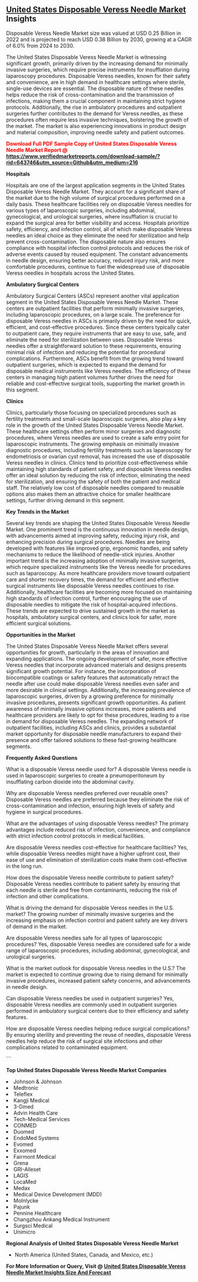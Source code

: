 <h2><a href="https://www.verifiedmarketreports.com/download-sample/?rid=643746&amp;utm_source=Github&amp;utm_medium=216" target="_blank">United States Disposable Veress Needle Market</a> Insights</h2><p>Disposable Veress Needle Market size was valued at USD 0.25 Billion in 2022 and is projected to reach USD 0.38 Billion by 2030, growing at a CAGR of 6.0% from 2024 to 2030.</p><p><p>The United States Disposable Veress Needle Market is witnessing significant growth, primarily driven by the increasing demand for minimally invasive surgeries, which require precise instruments for insufflation during laparoscopy procedures. Disposable Veress needles, known for their safety and convenience, are in high demand in healthcare settings where sterile, single-use devices are essential. The disposable nature of these needles helps reduce the risk of cross-contamination and the transmission of infections, making them a crucial component in maintaining strict hygiene protocols. Additionally, the rise in ambulatory procedures and outpatient surgeries further contributes to the demand for Veress needles, as these procedures often require less invasive techniques, bolstering the growth of the market. The market is also experiencing innovations in product design and material composition, improving needle safety and patient outcomes. <strong><p><span class=""><span style="color: #ff0000;"><strong>Download Full PDF Sample Copy of United States Disposable Veress Needle Market Report</strong> @ </span><a href="https://www.verifiedmarketreports.com/download-sample/?rid=643746&amp;utm_source=Github&amp;utm_medium=216" target="_blank">https://www.verifiedmarketreports.com/download-sample/?rid=643746&amp;utm_source=Github&amp;utm_medium=216</a></span></p></strong> </p><p><strong>Hospitals</strong></p><p>Hospitals are one of the largest application segments in the United States Disposable Veress Needle Market. They account for a significant share of the market due to the high volume of surgical procedures performed on a daily basis. These healthcare facilities rely on disposable Veress needles for various types of laparoscopic surgeries, including abdominal, gynecological, and urological surgeries, where insufflation is crucial to expand the surgical area for better visibility and access. Hospitals prioritize safety, efficiency, and infection control, all of which make disposable Veress needles an ideal choice as they eliminate the need for sterilization and help prevent cross-contamination. The disposable nature also ensures compliance with hospital infection control protocols and reduces the risk of adverse events caused by reused equipment. The constant advancements in needle design, ensuring better accuracy, reduced injury risk, and more comfortable procedures, continue to fuel the widespread use of disposable Veress needles in hospitals across the United States. </p><p><strong>Ambulatory Surgical Centers</strong></p><p>Ambulatory Surgical Centers (ASCs) represent another vital application segment in the United States Disposable Veress Needle Market. These centers are outpatient facilities that perform minimally invasive surgeries, including laparoscopic procedures, on a large scale. The preference for disposable Veress needles in ASCs is primarily driven by the need for quick, efficient, and cost-effective procedures. Since these centers typically cater to outpatient care, they require instruments that are easy to use, safe, and eliminate the need for sterilization between uses. Disposable Veress needles offer a straightforward solution to these requirements, ensuring minimal risk of infection and reducing the potential for procedural complications. Furthermore, ASCs benefit from the growing trend toward outpatient surgeries, which is expected to expand the demand for disposable medical instruments like Veress needles. The efficiency of these centers in managing high patient volumes further drives the need for reliable and cost-effective surgical tools, supporting the market growth in this segment. </p><p><strong>Clinics</strong></p><p>Clinics, particularly those focusing on specialized procedures such as fertility treatments and small-scale laparoscopic surgeries, also play a key role in the growth of the United States Disposable Veress Needle Market. These healthcare settings often perform minor surgeries and diagnostic procedures, where Veress needles are used to create a safe entry point for laparoscopic instruments. The growing emphasis on minimally invasive diagnostic procedures, including fertility treatments such as laparoscopy for endometriosis or ovarian cyst removal, has increased the use of disposable Veress needles in clinics. Clinics tend to prioritize cost-effectiveness while maintaining high standards of patient safety, and disposable Veress needles offer an ideal solution by reducing the risk of infection, eliminating the need for sterilization, and ensuring the safety of both the patient and medical staff. The relatively low cost of disposable needles compared to reusable options also makes them an attractive choice for smaller healthcare settings, further driving demand in this segment. </p><p><strong>Key Trends in the Market</strong></p><p>Several key trends are shaping the United States Disposable Veress Needle Market. One prominent trend is the continuous innovation in needle design, with advancements aimed at improving safety, reducing injury risk, and enhancing precision during surgical procedures. Needles are being developed with features like improved grip, ergonomic handles, and safety mechanisms to reduce the likelihood of needle-stick injuries. Another important trend is the increasing adoption of minimally invasive surgeries, which require specialized instruments like the Veress needle for procedures such as laparoscopy. As more healthcare providers move toward outpatient care and shorter recovery times, the demand for efficient and effective surgical instruments like disposable Veress needles continues to rise. Additionally, healthcare facilities are becoming more focused on maintaining high standards of infection control, further encouraging the use of disposable needles to mitigate the risk of hospital-acquired infections. These trends are expected to drive sustained growth in the market as hospitals, ambulatory surgical centers, and clinics look for safer, more efficient surgical solutions. </p><p><strong>Opportunities in the Market</strong></p><p>The United States Disposable Veress Needle Market offers several opportunities for growth, particularly in the areas of innovation and expanding applications. The ongoing development of safer, more effective Veress needles that incorporate advanced materials and designs presents significant growth potential. For instance, the incorporation of biocompatible coatings or safety features that automatically retract the needle after use could make disposable Veress needles even safer and more desirable in clinical settings. Additionally, the increasing prevalence of laparoscopic surgeries, driven by a growing preference for minimally invasive procedures, presents significant growth opportunities. As patient awareness of minimally invasive options increases, more patients and healthcare providers are likely to opt for these procedures, leading to a rise in demand for disposable Veress needles. The expanding network of outpatient facilities, including ASCs and clinics, provides a substantial market opportunity for disposable needle manufacturers to expand their presence and offer tailored solutions to these fast-growing healthcare segments. </p><p><strong>Frequently Asked Questions</strong></p><p>What is a disposable Veress needle used for? A disposable Veress needle is used in laparoscopic surgeries to create a pneumoperitoneum by insufflating carbon dioxide into the abdominal cavity.</p><p>Why are disposable Veress needles preferred over reusable ones? Disposable Veress needles are preferred because they eliminate the risk of cross-contamination and infection, ensuring high levels of safety and hygiene in surgical procedures.</p><p>What are the advantages of using disposable Veress needles? The primary advantages include reduced risk of infection, convenience, and compliance with strict infection control protocols in medical facilities.</p><p>Are disposable Veress needles cost-effective for healthcare facilities? Yes, while disposable Veress needles might have a higher upfront cost, their ease of use and elimination of sterilization costs make them cost-effective in the long run.</p><p>How does the disposable Veress needle contribute to patient safety? Disposable Veress needles contribute to patient safety by ensuring that each needle is sterile and free from contaminants, reducing the risk of infection and other complications.</p><p>What is driving the demand for disposable Veress needles in the U.S. market? The growing number of minimally invasive surgeries and the increasing emphasis on infection control and patient safety are key drivers of demand in the market.</p><p>Are disposable Veress needles safe for all types of laparoscopic procedures? Yes, disposable Veress needles are considered safe for a wide range of laparoscopic procedures, including abdominal, gynecological, and urological surgeries.</p><p>What is the market outlook for disposable Veress needles in the U.S.? The market is expected to continue growing due to rising demand for minimally invasive procedures, increased patient safety concerns, and advancements in needle design.</p><p>Can disposable Veress needles be used in outpatient surgeries? Yes, disposable Veress needles are commonly used in outpatient surgeries performed in ambulatory surgical centers due to their efficiency and safety features.</p><p>How are disposable Veress needles helping reduce surgical complications? By ensuring sterility and preventing the reuse of needles, disposable Veress needles help reduce the risk of surgical site infections and other complications related to contaminated equipment.</p>```</p><p><strong>Top United States Disposable Veress Needle Market Companies</strong></p><div data-test-id=""><p><li>Johnson & Johnson</li><li> Medtronic</li><li> Teleflex</li><li> Kangji Medical</li><li> 3-Dmed</li><li> Advin Health Care</li><li> Tech-Medical Services</li><li> CONMED</li><li> Duomed</li><li> EndoMed Systems</li><li> Evomed</li><li> Exxomed</li><li> Fairmont Medical</li><li> Grena</li><li> GRI-Alleset</li><li> LAGIS</li><li> LocaMed</li><li> Medax</li><li> Medical Device Development (MDD)</li><li> Molnlycke</li><li> Pajunk</li><li> Pennine Healthcare</li><li> Changzhou Ankang Medical Instrument</li><li> Surgsci Medical</li><li> Unimicro</li></p><div><strong>Regional Analysis of&nbsp;United States Disposable Veress Needle Market</strong></div><ul><li dir="ltr"><p dir="ltr">North America&nbsp;(United States, Canada, and Mexico, etc.)</p></li></ul><p><strong>For More Information or Query, Visit @&nbsp;</strong><strong><a href="https://www.verifiedmarketreports.com/product/disposable-veress-needle-market/?utm_source=Github&amp;utm_medium=216" target="_blank">United States Disposable Veress Needle Market Insights Size And Forecast</a></strong></p></div>
